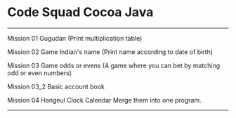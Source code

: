 # Code Squad Cocoa Java
---
Mission 01
Gugudan (Print multiplication table)

Mission 02
Game Indian's name (Print name according to date of birth)

Mission 03
Game odds or evens (A game where you can bet by matching odd or even numbers)

Mission 03_2
Basic account book

Mission 04
Hangeul Clock
Calendar
Merge them into one program.

---


